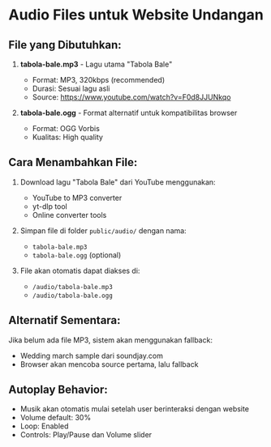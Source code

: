 # Audio Files untuk Website Undangan

## File yang Dibutuhkan:

1. **tabola-bale.mp3** - Lagu utama "Tabola Bale"
   - Format: MP3, 320kbps (recommended)
   - Durasi: Sesuai lagu asli
   - Source: https://www.youtube.com/watch?v=F0d8JJUNkqo

2. **tabola-bale.ogg** - Format alternatif untuk kompatibilitas browser
   - Format: OGG Vorbis
   - Kualitas: High quality

## Cara Menambahkan File:

1. Download lagu "Tabola Bale" dari YouTube menggunakan:
   - YouTube to MP3 converter
   - yt-dlp tool
   - Online converter tools

2. Simpan file di folder `public/audio/` dengan nama:
   - `tabola-bale.mp3`
   - `tabola-bale.ogg` (optional)

3. File akan otomatis dapat diakses di:
   - `/audio/tabola-bale.mp3`
   - `/audio/tabola-bale.ogg`

## Alternatif Sementara:

Jika belum ada file MP3, sistem akan menggunakan fallback:
- Wedding march sample dari soundjay.com
- Browser akan mencoba source pertama, lalu fallback

## Autoplay Behavior:

- Musik akan otomatis mulai setelah user berinteraksi dengan website
- Volume default: 30%
- Loop: Enabled
- Controls: Play/Pause dan Volume slider
